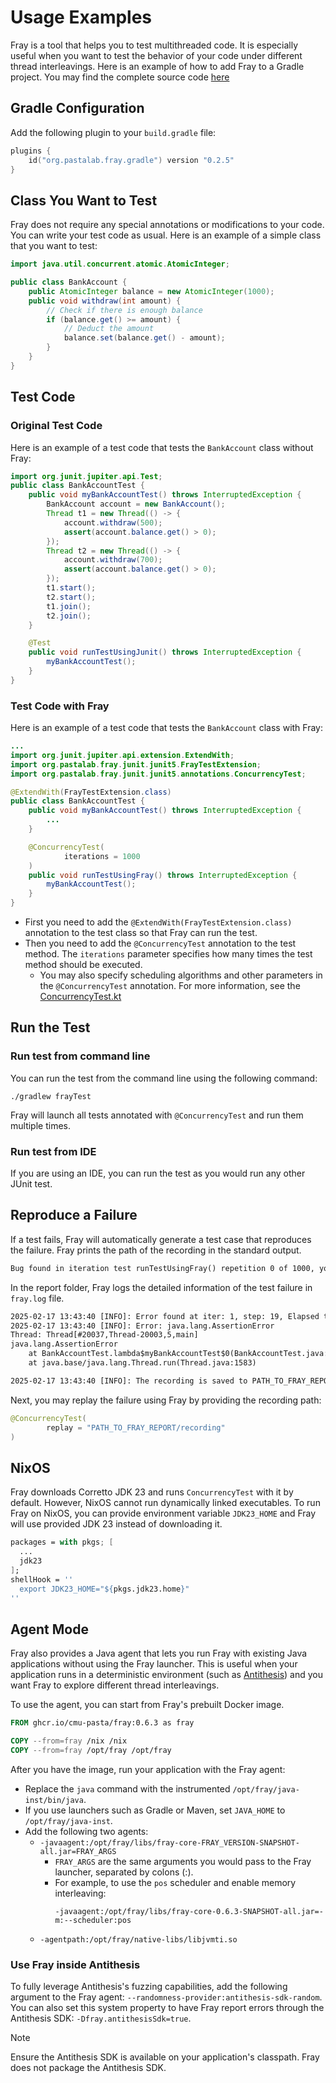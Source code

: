 # Usage Examples

Fray is a tool that helps you to test multithreaded code. It is especially useful when you want to test the behavior of your code under different thread interleavings. Here is an example of how to add Fray to a Gradle project.
You may find the complete source code [here](https://github.com/cmu-pasta/fray-examples/tree/main/fray-gradle-example)

## Gradle Configuration

Add the following plugin to your `build.gradle` file:

```kotlin
plugins {
    id("org.pastalab.fray.gradle") version "0.2.5"
}
```

## Class You Want to Test

Fray does not require any special annotations or modifications to your code. You can write your test code as usual. Here is an example of a simple class that you want to test:

```java
import java.util.concurrent.atomic.AtomicInteger;

public class BankAccount {
    public AtomicInteger balance = new AtomicInteger(1000);
    public void withdraw(int amount) {
        // Check if there is enough balance
        if (balance.get() >= amount) {
            // Deduct the amount
            balance.set(balance.get() - amount);
        }
    }
}
```

## Test Code


### Original Test Code

Here is an example of a test code that tests the `BankAccount` class without Fray:

```java
import org.junit.jupiter.api.Test;
public class BankAccountTest {
    public void myBankAccountTest() throws InterruptedException {
        BankAccount account = new BankAccount();
        Thread t1 = new Thread(() -> {
            account.withdraw(500);
            assert(account.balance.get() > 0);
        });
        Thread t2 = new Thread(() -> {
            account.withdraw(700);
            assert(account.balance.get() > 0);
        });
        t1.start();
        t2.start();
        t1.join();
        t2.join();
    }

    @Test
    public void runTestUsingJunit() throws InterruptedException {
        myBankAccountTest();
    }
}
```

### Test Code with Fray

Here is an example of a test code that tests the `BankAccount` class with Fray:

```java
...
import org.junit.jupiter.api.extension.ExtendWith;
import org.pastalab.fray.junit.junit5.FrayTestExtension;
import org.pastalab.fray.junit.junit5.annotations.ConcurrencyTest;

@ExtendWith(FrayTestExtension.class)
public class BankAccountTest {
    public void myBankAccountTest() throws InterruptedException {
        ...
    }

    @ConcurrencyTest(
            iterations = 1000
    )
    public void runTestUsingFray() throws InterruptedException {
        myBankAccountTest();
    }
}
```

- First you need to add the `@ExtendWith(FrayTestExtension.class)` annotation to the test class so that Fray can run the test.
- Then you need to add the `@ConcurrencyTest` annotation to the test method. The `iterations` parameter specifies how many times the test method should be executed.
    - You may also specify scheduling algorithms and other parameters in the `@ConcurrencyTest` annotation. For more information, see the [ConcurrencyTest.kt](https://github.com/cmu-pasta/fray/blob/main/junit/src/main/kotlin/org/pastalab/fray/junit/junit5/annotations/ConcurrencyTest.kt#L18)

## Run the Test

### Run test from command line

You can run the test from the command line using the following command:

```shell
./gradlew frayTest
```

Fray will launch all tests annotated with `@ConcurrencyTest` and run them multiple times.

### Run test from IDE

If you are using an IDE, you can run the test as you would run any other JUnit test. 

## Reproduce a Failure

If a test fails, Fray will automatically generate a test case that reproduces the failure. 
Fray prints the path of the recording in the standard output. 

```txt
Bug found in iteration test runTestUsingFray() repetition 0 of 1000, you may find detailed report and replay files in PATH_TO_FRAY_REPORT
```

In the report folder, Fray logs the detailed information of the test failure in `fray.log` file.

```txt
2025-02-17 13:43:40 [INFO]: Error found at iter: 1, step: 19, Elapsed time: 22ms
2025-02-17 13:43:40 [INFO]: Error: java.lang.AssertionError
Thread: Thread[#20037,Thread-20003,5,main]
java.lang.AssertionError
	at BankAccountTest.lambda$myBankAccountTest$0(BankAccountTest.java:14)
	at java.base/java.lang.Thread.run(Thread.java:1583)

2025-02-17 13:43:40 [INFO]: The recording is saved to PATH_TO_FRAY_REPORT/recording
```

Next, you may replay the failure using Fray by providing the recording path:

```java
@ConcurrencyTest(
        replay = "PATH_TO_FRAY_REPORT/recording"
)
```

## NixOS

Fray downloads Corretto JDK 23 and runs `ConcurrencyTest` with it by default. However, NixOS cannot run dynamically 
linked executables. To run Fray on NixOS, you can provide environment variable `JDK23_HOME` and Fray will use provided 
JDK 23 instead of downloading it.

```nix
packages = with pkgs; [
  ...
  jdk23
];
shellHook = ''
  export JDK23_HOME="${pkgs.jdk23.home}"
''
```

## Agent Mode

Fray also provides a Java agent that lets you run Fray with existing Java applications without using the Fray launcher. This is useful when your application runs in a deterministic environment (such as [Antithesis](https://antithesis.com)) and you want Fray to explore different thread interleavings.

To use the agent, you can start from Fray's prebuilt Docker image.

```dockerfile
FROM ghcr.io/cmu-pasta/fray:0.6.3 as fray

COPY --from=fray /nix /nix
COPY --from=fray /opt/fray /opt/fray
```

After you have the image, run your application with the Fray agent:

- Replace the `java` command with the instrumented `/opt/fray/java-inst/bin/java`.
- If you use launchers such as Gradle or Maven, set `JAVA_HOME` to `/opt/fray/java-inst`.
- Add the following two agents:
  - `-javaagent:/opt/fray/libs/fray-core-FRAY_VERSION-SNAPSHOT-all.jar=FRAY_ARGS`
    - `FRAY_ARGS` are the same arguments you would pass to the Fray launcher, separated by colons (:).
    - For example, to use the `pos` scheduler and enable memory interleaving:
      ```
      -javaagent:/opt/fray/libs/fray-core-0.6.3-SNAPSHOT-all.jar=-m:--scheduler:pos
      ```
  - `-agentpath:/opt/fray/native-libs/libjvmti.so`


### Use Fray inside Antithesis

To fully leverage Antithesis's fuzzing capabilities, add the following argument to the Fray agent: `--randomness-provider:antithesis-sdk-random`. You can also set this system property to have Fray report errors through the Antithesis SDK: `-Dfray.antithesisSdk=true`.

> [!NOTE]  
> Ensure the Antithesis SDK is available on your application's classpath. Fray does not package the Antithesis SDK.

